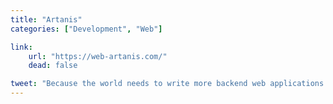 ```yaml
---
title: "Artanis"
categories: ["Development", "Web"]

link:
    url: "https://web-artanis.com/"
    dead: false

tweet: "Because the world needs to write more backend web applications in Scheme."
---
```

